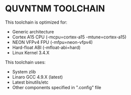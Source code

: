 QUVNTNM TOOLCHAIN
===================================================
This toolchain is optimized for:
- Generic architecture
- Cortex A15 CPU (-mcpu=cortex-a15 -mtune=cortex-a15)
- NEON VFPv4 FPU (-mfpu=neon-vfpv4)
- Hard-float ABI (-mfloat-abi=hard)
- Linux Kernel 3.4.X

This toolchain uses:
- System zlib
- Linaro GCC 4.9.X (latest)
- Latest binutils/etc
- Other components specified in ".config" file
